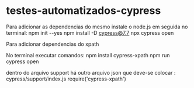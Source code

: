 # testes-automatizados-cypress
Para adicionar as dependencias do mesmo instale o node.js
em seguida no terminal: 
npm init --yes 
npm install -D cypress@7.7
npx cypress open

Para adicionar dependencias do xpath

No terminal executar comandos:
npm install cypress-xpath
npm run cypress open

dentro do arquivo support há outro arquivo json que deve-se colocar : cypress/support/index.js
require('cypress-xpath')
